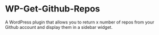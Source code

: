 # WP-Get-Github-Repos
A WordPress plugin that allows you to return x number of repos from your Github account and display them in a sidebar widget.

